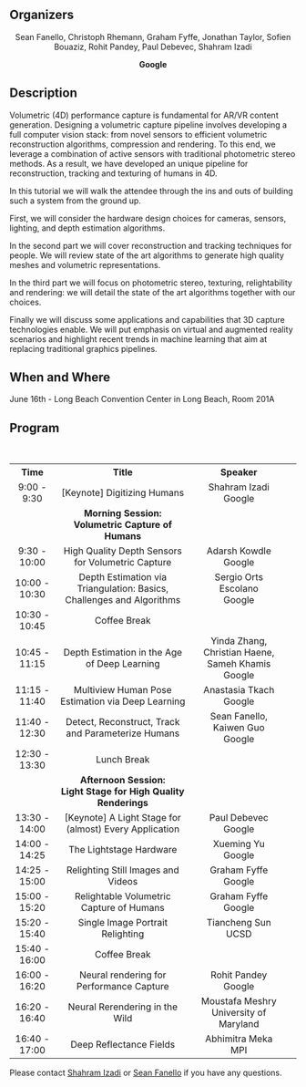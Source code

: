 ## Organizers
<p style="text-align: center;"> Sean Fanello, Christoph Rhemann, Graham Fyffe,  Jonathan Taylor, Sofien Bouaziz, Rohit Pandey, Paul Debevec, Shahram Izadi
</p>
<p style="text-align: center;"> <b> Google </b> </p>

## Description
Volumetric (4D) performance capture is fundamental for AR/VR content generation.  Designing a volumetric capture pipeline involves developing a full computer vision stack: from novel sensors to efficient volumetric reconstruction algorithms, compression and rendering. To this end, we leverage a combination of active sensors with traditional photometric stereo methods. As a result, we have developed an unique pipeline for reconstruction, tracking and texturing of humans in 4D.

In this tutorial we will walk the attendee through the ins and outs of building such a system from the ground up.

First, we will consider the hardware design choices for cameras, sensors, lighting, and depth estimation algorithms. 

In the second part we will cover reconstruction and tracking techniques for people. We will review state of the art algorithms to generate high quality meshes and volumetric representations.

In the third part we will focus on photometric stereo, texturing, relightability and rendering: we will detail the state of the art algorithms together with our choices.

Finally we will discuss some applications and capabilities that 3D capture technologies enable. We will put emphasis on virtual and augmented reality scenarios and highlight recent trends in machine learning that aim at replacing traditional graphics pipelines.

## When and Where
June 16th -  Long Beach Convention Center in Long Beach, Room 201A

## Program

<table style="width:100%">
  <tr>
    <th><div align="center"> Time</div> </th>
    <th><div align="center"> Title</div> </th> 
    <th><div align="center"> Speaker</div> </th>
  </tr>
  <tr>
    <td><div align="center"> 9:00 - 9:30 </div> </td>
    <td><div align="center"> [Keynote] Digitizing Humans </div> </td> 
    <td><div align="center"> Shahram Izadi<br/> Google </div> </td> 
  </tr>
  <tr>
    <td></td>
    <td><div align="center"> <b> Morning Session: <br/>Volumetric Capture of Humans </b> </div> </td> 
    <td></td>
  </tr>
  <tr>
    <td><div align="center"> 9:30 - 10:00 </div> </td>
    <td><div align="center"> High Quality Depth Sensors for Volumetric Capture </div> </td> 
    <td><div align="center"> Adarsh Kowdle<br/> Google </div> </td> 
  </tr>  
  <tr>
    <td><div align="center"> 10:00 - 10:30 </div> </td>
    <td><div align="center"> Depth Estimation via Triangulation: Basics, Challenges and Algorithms </div> </td> 
    <td><div align="center"> Sergio Orts Escolano <br/> Google </div> </td> 
  </tr>      
  <tr>
    <td><div align="center"> 10:30 - 10:45 </div> </td>
    <td><div align="center"> Coffee Break </div> </td> 
    <td></td> 
  </tr>      
  <tr>
    <td><div align="center"> 10:45 - 11:15 </div> </td>
    <td><div align="center"> Depth Estimation in the Age of Deep Learning </div> </td> 
    <td><div align="center"> Yinda Zhang, Christian Haene, Sameh Khamis <br/> Google </div> </td> 
  </tr>      
  <tr>
    <td><div align="center"> 11:15 - 11:40 </div> </td>
    <td><div align="center"> Multiview Human Pose Estimation via Deep Learning </div> </td> 
    <td><div align="center"> Anastasia Tkach <br/> Google </div> </td> 
  </tr> 
   <tr>
    <td><div align="center"> 11:40 - 12:30 </div> </td>
    <td><div align="center"> Detect, Reconstruct, Track and Parameterize Humans</div> </td> 
    <td><div align="center"> Sean Fanello, Kaiwen Guo <br/> Google </div> </td> 
  </tr>     
  <tr>
    <td><div align="center"> 12:30 - 13:30 </div> </td>
    <td><div align="center"> Lunch Break </div> </td> 
    <td></td> 
  </tr>   
  <tr>
    <td></td>
    <td><div align="center"> <b> Afternoon Session: <br/>Light Stage for High Quality Renderings
 </b> </div> </td> 
    <td></td>
  </tr>  
   <tr>
    <td><div align="center"> 13:30 - 14:00 </div> </td>
    <td><div align="center"> [Keynote] A Light Stage for (almost) Every Application </div> </td> 
    <td><div align="center"> Paul Debevec <br/> Google </div> </td> 
  </tr>    
  <tr>
    <td><div align="center"> 14:00 - 14:25 </div> </td>
    <td><div align="center"> The Lightstage Hardware </div> </td> 
    <td><div align="center"> Xueming Yu <br/> Google </div> </td> 
  </tr>    
  <tr>
    <td><div align="center"> 14:25 - 15:00 </div> </td>
    <td><div align="center"> Relighting Still Images and Videos </div> </td> 
    <td><div align="center"> Graham Fyffe <br/> Google </div> </td> 
  </tr>  
    <tr>
    <td><div align="center"> 15:00 - 15:20 </div> </td>
    <td><div align="center"> Relightable Volumetric Capture of Humans </div> </td> 
    <td><div align="center"> Graham Fyffe <br/> Google </div> </td> 
  </tr> 
    <tr>
    <td><div align="center"> 15:20 - 15:40 </div> </td>
    <td><div align="center"> Single Image Portrait Relighting </div> </td> 
    <td><div align="center"> Tiancheng Sun <br/> UCSD </div> </td> 
  </tr>  
    <td><div align="center"> 15:40 - 16:00 </div> </td>
    <td><div align="center"> Coffee Break </div> </td> 
    <td></td> 
  <tr>
    <td><div align="center"> 16:00 - 16:20 </div> </td>
    <td><div align="center"> Neural rendering for Performance Capture </div> </td> 
    <td><div align="center"> Rohit Pandey <br/> Google </div> </td> 
    <td></td> 
  </tr>   
      <tr>
    <td><div align="center"> 16:20 - 16:40 </div> </td>
    <td><div align="center"> Neural Rerendering in the Wild </div> </td> 
    <td><div align="center"> Moustafa Meshry <br/> University of Maryland </div> </td> 
  </tr> 
  <tr>
    <td><div align="center"> 16:40 - 17:00 </div> </td>
    <td><div align="center"> Deep Reflectance Fields </div> </td> 
    <td><div align="center"> Abhimitra Meka <br/> MPI </div> </td> 
  </tr>      
    
</table>

Please contact [Shahram Izadi](mailto:shahrami@google.com) or [Sean Fanello](mailto:seanfa@google.com) if you have any questions.
